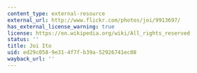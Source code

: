 ```yaml
---
content_type: external-resource
external_url: http://www.flickr.com/photos/joi/9913697/
has_external_license_warning: true
license: https://en.wikipedia.org/wiki/All_rights_reserved
status: ''
title: Joi Ito
uid: ed29c058-9e31-4f7f-b39a-52926741ec08
wayback_url: ''
---
```

